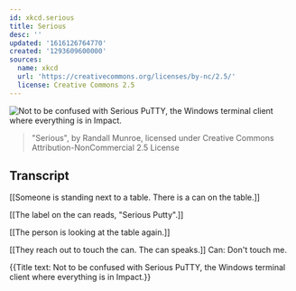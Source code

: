 ```yaml
---
id: xkcd.serious
title: Serious
desc: ''
updated: '1616126764770'
created: '1293609600000'
sources:
  name: xkcd
  url: 'https://creativecommons.org/licenses/by-nc/2.5/'
  license: Creative Commons 2.5
---
```

![Not to be confused with Serious PuTTY, the Windows terminal client where everything is in Impact.](https://imgs.xkcd.com/comics/serious.png)
> "Serious", by Randall Munroe, licensed under Creative Commons Attribution-NonCommercial 2.5 License

## Transcript
[[Someone is standing next to a table.  There is a can on the table.]]

[[The label on the can reads, "Serious Putty".]]

[[The person is looking at the table again.]]

[[They reach out to touch the can.  The can speaks.]]
Can: Don't touch me.

{{Title text: Not to be confused with Serious PuTTY, the Windows terminal client where everything is in Impact.}}
